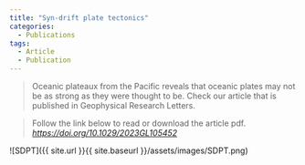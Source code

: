 ```yaml
---
title: "Syn-drift plate tectonics"
categories:
  - Publications
tags:
  - Article
  - Publication
---
```


> Oceanic plateaux from the Pacific reveals that oceanic plates may not be as strong as they were thought to be. Check our article that is published in Geophysical Research Letters.

> Follow the link below to read or download the article pdf.
> <cite><a href="https://doi.org/10.1029/2023GL105452">https://doi.org/10.1029/2023GL105452</a></cite>

![SDPT]({{ site.url }}{{ site.baseurl }}/assets/images/SDPT.png)